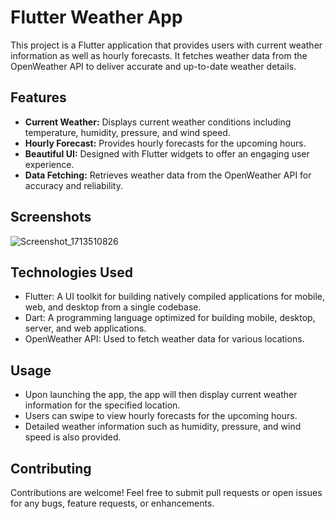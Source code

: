 
# Flutter Weather App

This project is a Flutter application that provides users with current weather information as well as hourly forecasts. It fetches weather data from the OpenWeather API to deliver accurate and up-to-date weather details.

## Features

- **Current Weather:** Displays current weather conditions including temperature, humidity, pressure, and wind speed.
- **Hourly Forecast:** Provides hourly forecasts for the upcoming hours.
- **Beautiful UI:** Designed with Flutter widgets to offer an engaging user experience.
- **Data Fetching:** Retrieves weather data from the OpenWeather API for accuracy and reliability.

## Screenshots

![Screenshot_1713510826](https://github.com/vaibhavekshinge/weather_app/assets/144924052/649a6c7d-d7e9-4949-b2aa-9db3ebecbd58)


## Technologies Used

- Flutter: A UI toolkit for building natively compiled applications for mobile, web, and desktop from a single codebase.
- Dart: A programming language optimized for building mobile, desktop, server, and web applications.
- OpenWeather API: Used to fetch weather data for various locations.

## Usage

- Upon launching the app, the app will then display current weather information for the specified location.
- Users can swipe to view hourly forecasts for the upcoming hours.
- Detailed weather information such as humidity, pressure, and wind speed is also provided.

## Contributing

Contributions are welcome! Feel free to submit pull requests or open issues for any bugs, feature requests, or enhancements.


